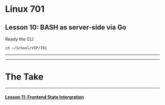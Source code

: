 # Linux 701
## Lesson 10: BASH as server-side via Go

Ready the CLI

```console
cd ~/School/VIP/701
```
___


<!-- Make sure to go all the way to make BASH functions to handle common server-side logic -->

___

# The Take

___

#### [Lesson 11: Frontend State Intergration](https://github.com/inkVerb/vip/blob/master/701/Lesson-11.md)
